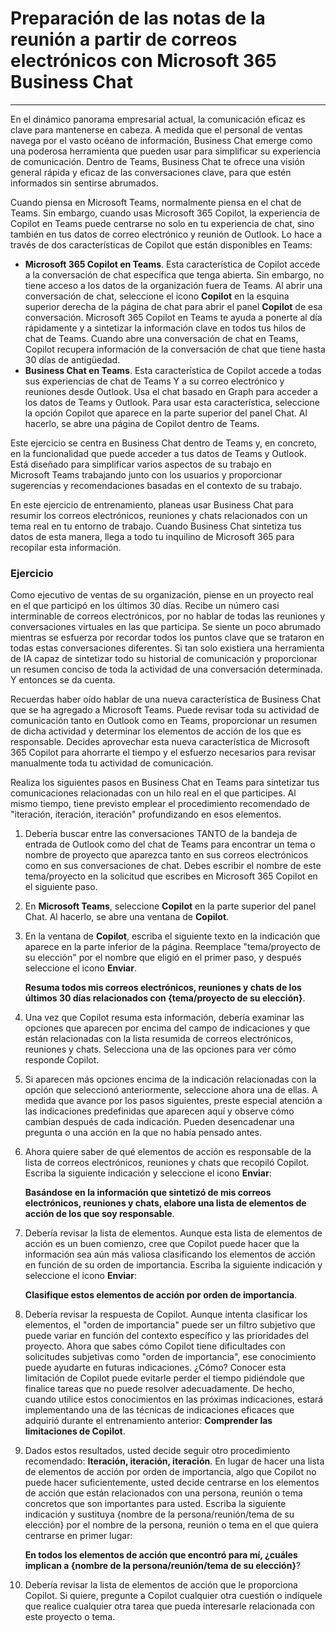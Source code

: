 
# Preparación de las notas de la reunión a partir de correos electrónicos con Microsoft 365 Business Chat
---
En el dinámico panorama empresarial actual, la comunicación eficaz es clave para mantenerse en cabeza. A medida que el personal de ventas navega por el vasto océano de información, Business Chat emerge como una poderosa herramienta que pueden usar para simplificar su experiencia de comunicación. Dentro de Teams, Business Chat te ofrece una visión general rápida y eficaz de las conversaciones clave, para que estén informados sin sentirse abrumados.

Cuando piensa en Microsoft Teams, normalmente piensa en el chat de Teams. Sin embargo, cuando usas Microsoft 365 Copilot, la experiencia de Copilot en Teams puede centrarse no solo en tu experiencia de chat, sino también en tus datos de correo electrónico y reunión de Outlook. Lo hace a través de dos características de Copilot que están disponibles en Teams:

 -  **Microsoft 365 Copilot en Teams**. Esta característica de Copilot accede a la conversación de chat específica que tenga abierta. Sin embargo, no tiene acceso a los datos de la organización fuera de Teams. Al abrir una conversación de chat, seleccione el icono **Copilot** en la esquina superior derecha de la página de chat para abrir el panel **Copilot** de esa conversación. Microsoft 365 Copilot en Teams te ayuda a ponerte al día rápidamente y a sintetizar la información clave en todos tus hilos de chat de Teams. Cuando abre una conversación de chat en Teams, Copilot recupera información de la conversación de chat que tiene hasta 30 días de antigüedad.
 -  **Business Chat en Teams**. Esta característica de Copilot accede a todas sus experiencias de chat de Teams Y a su correo electrónico y reuniones desde Outlook. Usa el chat basado en Graph para acceder a los datos de Teams y Outlook. Para usar esta característica, seleccione la opción Copilot que aparece en la parte superior del panel Chat. Al hacerlo, se abre una página de Copilot dentro de Teams.

Este ejercicio se centra en Business Chat dentro de Teams y, en concreto, en la funcionalidad que puede acceder a tus datos de Teams y Outlook. Está diseñado para simplificar varios aspectos de su trabajo en Microsoft Teams trabajando junto con los usuarios y proporcionar sugerencias y recomendaciones basadas en el contexto de su trabajo.

En este ejercicio de entrenamiento, planeas usar Business Chat para resumir los correos electrónicos, reuniones y chats relacionados con un tema real en tu entorno de trabajo. Cuando Business Chat sintetiza tus datos de esta manera, llega a todo tu inquilino de Microsoft 365 para recopilar esta información.

### Ejercicio

Como ejecutivo de ventas de su organización, piense en un proyecto real en el que participó en los últimos 30 días. Recibe un número casi interminable de correos electrónicos, por no hablar de todas las reuniones y conversaciones virtuales en las que participa. Se siente un poco abrumado mientras se esfuerza por recordar todos los puntos clave que se trataron en todas estas conversaciones diferentes. Si tan solo existiera una herramienta de IA capaz de sintetizar todo su historial de comunicación y proporcionar un resumen conciso de toda la actividad de una conversación determinada. Y entonces se da cuenta.

Recuerdas haber oído hablar de una nueva característica de Business Chat que se ha agregado a Microsoft Teams. Puede revisar toda su actividad de comunicación tanto en Outlook como en Teams, proporcionar un resumen de dicha actividad y determinar los elementos de acción de los que es responsable. Decides aprovechar esta nueva característica de Microsoft 365 Copilot para ahorrarte el tiempo y el esfuerzo necesarios para revisar manualmente toda tu actividad de comunicación.

Realiza los siguientes pasos en Business Chat en Teams para sintetizar tus comunicaciones relacionadas con un hilo real en el que participes. Al mismo tiempo, tiene previsto emplear el procedimiento recomendado de "iteración, iteración, iteración" profundizando en esos elementos.

1.  Debería buscar entre las conversaciones TANTO de la bandeja de entrada de Outlook como del chat de Teams para encontrar un tema o nombre de proyecto que aparezca tanto en sus correos electrónicos como en sus conversaciones de chat. Debes escribir el nombre de este tema/proyecto en la solicitud que escribes en Microsoft 365 Copilot en el siguiente paso.
2.  En **Microsoft Teams**, seleccione **Copilot** en la parte superior del panel Chat. Al hacerlo, se abre una ventana de **Copilot**.
3.  En la ventana de **Copilot**, escriba el siguiente texto en la indicación que aparece en la parte inferior de la página. Reemplace "tema/proyecto de su elección" por el nombre que eligió en el primer paso, y después seleccione el icono **Enviar**.
    
    **Resuma todos mis correos electrónicos, reuniones y chats de los últimos 30 días relacionados con \{tema/proyecto de su elección\}**.
4.  Una vez que Copilot resuma esta información, debería examinar las opciones que aparecen por encima del campo de indicaciones y que están relacionadas con la lista resumida de correos electrónicos, reuniones y chats. Selecciona una de las opciones para ver cómo responde Copilot.
5.  Si aparecen más opciones encima de la indicación relacionadas con la opción que seleccionó anteriormente, seleccione ahora una de ellas. A medida que avance por los pasos siguientes, preste especial atención a las indicaciones predefinidas que aparecen aquí y observe cómo cambian después de cada indicación. Pueden desencadenar una pregunta o una acción en la que no había pensado antes.
6.  Ahora quiere saber de qué elementos de acción es responsable de la lista de correos electrónicos, reuniones y chats que recopiló Copilot. Escriba la siguiente indicación y seleccione el icono **Enviar**:
    
    **Basándose en la información que sintetizó de mis correos electrónicos, reuniones y chats, elabore una lista de elementos de acción de los que soy responsable**.
7.  Debería revisar la lista de elementos. Aunque esta lista de elementos de acción es un buen comienzo, cree que Copilot puede hacer que la información sea aún más valiosa clasificando los elementos de acción en función de su orden de importancia. Escriba la siguiente indicación y seleccione el icono **Enviar**:
    
    **Clasifique estos elementos de acción por orden de importancia**.
8.  Debería revisar la respuesta de Copilot. Aunque intenta clasificar los elementos, el "orden de importancia" puede ser un filtro subjetivo que puede variar en función del contexto específico y las prioridades del proyecto. Ahora que sabes cómo Copilot tiene dificultades con solicitudes subjetivas como "orden de importancia", ese conocimiento puede ayudarte en futuras indicaciones. ¿Cómo? Conocer esta limitación de Copilot puede evitarle perder el tiempo pidiéndole que finalice tareas que no puede resolver adecuadamente. De hecho, cuando utilice estos conocimientos en las próximas indicaciones, estará implementando una de las técnicas de indicaciones eficaces que adquirió durante el entrenamiento anterior: **Comprender las limitaciones de Copilot**.
9.  Dados estos resultados, usted decide seguir otro procedimiento recomendado: **Iteración, iteración, iteración**. En lugar de hacer una lista de elementos de acción por orden de importancia, algo que Copilot no puede hacer suficientemente, usted decide centrarse en los elementos de acción que están relacionados con una persona, reunión o tema concretos que son importantes para usted. Escriba la siguiente indicación y sustituya \{nombre de la persona/reunión/tema de su elección\} por el nombre de la persona, reunión o tema en el que quiera centrarse en primer lugar:
    
    **En todos los elementos de acción que encontró para mí, ¿cuáles implican a \{nombre de la persona/reunión/tema de su elección\}**?
10. Debería revisar la lista de elementos de acción que le proporciona Copilot. Si quiere, pregunte a Copilot cualquier otra cuestión o indíquele que realice cualquier otra tarea que pueda interesarle relacionada con este proyecto o tema.
